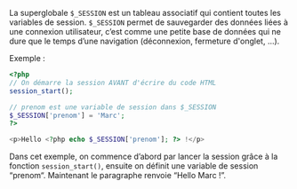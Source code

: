 La superglobale ```$_SESSION``` est un tableau associatif qui contient toutes les variables de session. ```$_SESSION``` permet de sauvegarder des données liées à une connexion utilisateur, c’est comme une petite base de données qui ne dure que le temps d’une navigation (déconnexion, fermeture d'onglet, …).

Exemple :

```php
<?php
// On démarre la session AVANT d'écrire du code HTML
session_start();

// prenom est une variable de session dans $_SESSION
$_SESSION['prenom'] = 'Marc';
?>

<p>Hello <?php echo $_SESSION['prenom']; ?> !</p>
```

Dans cet exemple, on commence d’abord par lancer la session grâce à la fonction ```session_start()```, ensuite on définit une variable de session “prenom“. Maintenant le paragraphe renvoie “Hello Marc !”.